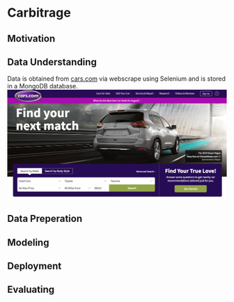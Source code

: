# Carbitrage

## Motivation

## Data Understanding
Data is obtained from <a href="http://www.cars.com">cars.com</a> via webscrape using Selenium and is stored in a MongoDB database. 
<br/>
![Alt text](images/cars.png?raw=true "Title")

## Data Preperation

## Modeling

## Deployment

## Evaluating